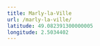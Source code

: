 ```yaml
---
title: Marly-la-Ville
url: /marly-la-ville/
latitude: 49.082391300000005
longitude: 2.5034402
---
```


